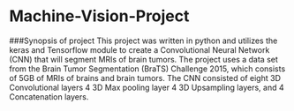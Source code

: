 # Machine-Vision-Project
###Synopsis of project 
This project was written in python and utilizes the keras and Tensorflow module to create a Convolutional Neural Network (CNN) that will segment MRIs of brain tumors. The project uses a data set from the Brain Tumor Segmentation (BraTS) Challenge 2015, which consists of 5GB of MRIs of brains and brain tumors. The CNN consisted of eight 3D Convolutional layers 4 3D Max pooling layer 4 3D Upsampling layers, and 4 Concatenation layers.    
